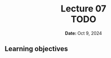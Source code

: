 <h1 align="center">
<b>Lecture 07</b><br>
TODO
</h1>
<p align="center"><b>Date: </b>Oct 9, 2024</p>

## Learning objectives
